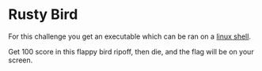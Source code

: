 # Rusty Bird

For this challenge you get an executable which can be ran on a [linux shell](https://github.com/QWERTZexe/THAINNOS-hacking-challenge-2025-documentation/blob/main/README.md).

Get 100 score in this flappy bird ripoff, then die, and the flag will be on your screen.